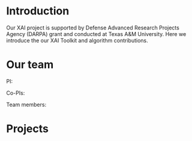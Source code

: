 # Introduction 
Our XAI project is supported by Defense Advanced Research Projects Agency (DARPA) grant and conducted at Texas A&M University. Here we introduce the our XAI Toolkit and algorithm contributions. 

# Our team
PI: 

Co-PIs:

Team members:

# Projects 




